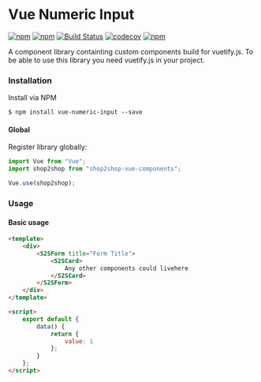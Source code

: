# Vue Numeric Input

[![npm](https://img.shields.io/npm/v/shop2shop-vue-components.svg?style=flat-square)](https://www.npmjs.com/package/vue-numeric-input)
[![npm](https://img.shields.io/npm/dt/shop2shop-vue-components.svg?style=flat-square)](https://www.npmjs.com/package/vue-numeric-input)
[![Build Status](https://travis-ci.org/JayeshLab/shop2shop-vue-components.svg?branch=master)](https://travis-ci.org/JayeshLab/vue-numeric-input)
[![codecov](https://codecov.io/gh/JayeshLab/shop2shop-vue-components/branch/master/graph/badge.svg)](https://codecov.io/gh/JayeshLab/vue-numeric-input)
[![npm](https://img.shields.io/npm/l/shop2shop-vue-components.svg?style=flat-square)](http://opensource.org/licenses/MIT)

A component library containting custom components build for vuetify.js. To be able to use this library you need vuetify.js in your project.

### Installation

Install via NPM

`$ npm install vue-numeric-input --save`

#### Global

Register library globally:

```javascript
import Vue from "Vue";
import shop2shop from "shop2shop-vue-components";

Vue.use(shop2shop);
```

### Usage

#### Basic usage

```html
<template>
	<div>
		<S2SForm title="Form Title">
			<S2SCard>
				Any other components could livehere
			</S2SCard>
		</S2SForm>
	</div>
</template>

<script>
	export default {
		data() {
			return {
				value: 1
			};
		}
	};
</script>
```
